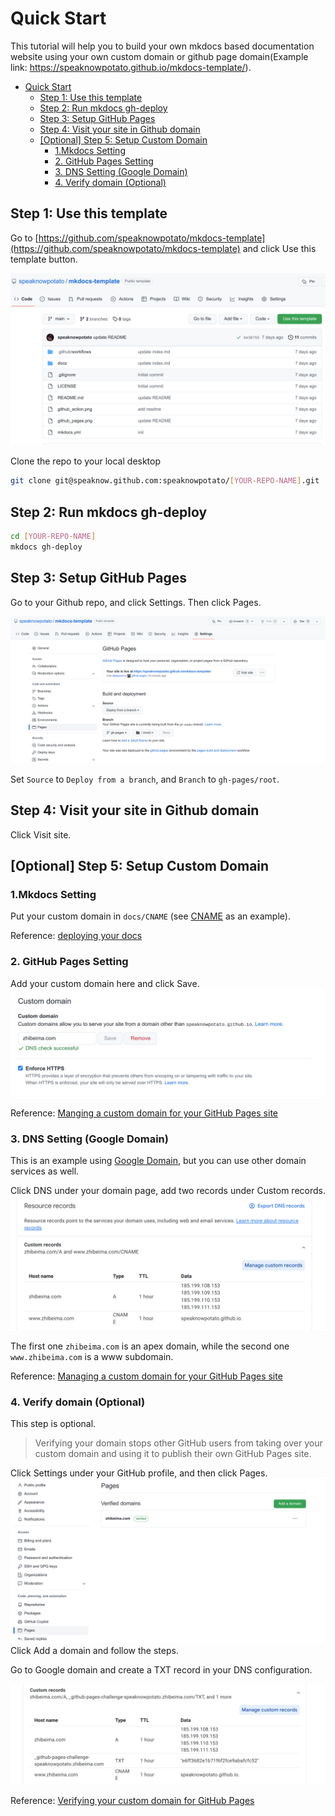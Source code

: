 # Quick Start

This tutorial will help you to build your own mkdocs based documentation website using your own custom domain or github page domain(Example link: https://speaknowpotato.github.io/mkdocs-template/).

- [Quick Start](#quick-start)
  - [Step 1: Use this template](#step-1-use-this-template)
  - [Step 2: Run mkdocs gh-deploy](#step-2-run-mkdocs-gh-deploy)
  - [Step 3: Setup GitHub Pages](#step-3-setup-github-pages)
  - [Step 4: Visit your site in Github domain](#step-4-visit-your-site-in-github-domain)
  - [[Optional] Step 5: Setup Custom Domain](#optional-step-5-setup-custom-domain)
    - [1.Mkdocs Setting](#1mkdocs-setting)
    - [2. GitHub Pages Setting](#2-github-pages-setting)
    - [3. DNS Setting (Google Domain)](#3-dns-setting-google-domain)
    - [4. Verify domain (Optional)](#4-verify-domain-optional)


## Step 1: Use this template
Go to [https://github.com/speaknowpotato/mkdocs-template](https://github.com/speaknowpotato/mkdocs-template) and click Use this template button.

![use this template](use_this_template.png)


Clone the repo to your local desktop
```bash
git clone git@speaknow.github.com:speaknowpotato/[YOUR-REPO-NAME].git

```

## Step 2: Run mkdocs gh-deploy

```bash
cd [YOUR-REPO-NAME]
mkdocs gh-deploy
```

## Step 3: Setup GitHub Pages
Go to your Github repo, and click Settings. 
Then click Pages.

![github pages](github_pages.png)

Set `Source` to `Deploy from a branch`, and `Branch` to `gh-pages/root`.

## Step 4: Visit your site in Github domain

Click Visit site.


## [Optional] Step 5: Setup Custom Domain

### 1.Mkdocs Setting
Put your custom domain in `docs/CNAME` (see [CNAME](https://github.com/speaknowpotato/mkdocs-template/blob/main/docs/CNAME) as an example). 


Reference: [deploying your docs](https://www.mkdocs.org/user-guide/deploying-your-docs/)



### 2. GitHub Pages Setting
Add your custom domain here and click Save. 
![custom domain](custom_domain.png)

Reference: [Manging a custom domain for your GitHub Pages site](https://docs.github.com/en/pages/configuring-a-custom-domain-for-your-github-pages-site/managing-a-custom-domain-for-your-github-pages-site#configuring-an-apex-domain-and-the-www-subdomain-variant)

### 3. DNS Setting (Google Domain)
This is an example using [Google Domain](https://domains.google.com/), but you can use other domain services as well.

Click DNS under your domain page, add two records under Custom records.
![google domain dns](google_domains_dns.png)

The first one `zhibeima.com` is an apex domain, while the second one `www.zhibeima.com` is a www subdomain.

Reference: [Managing a custom domain for your GitHub Pages site](https://docs.github.com/en/pages/configuring-a-custom-domain-for-your-github-pages-site/managing-a-custom-domain-for-your-github-pages-site)


### 4. Verify domain (Optional)
This step is optional.

>Verifying your domain stops other GitHub users from taking over your custom domain and using it to publish their own GitHub Pages site. 

Click Settings under your GitHub profile, and then click Pages.
![verify domain](verify_domain.png)
Click Add a domain and follow the steps.


Go to Google domain and create a TXT record in your DNS configuration.

![google domain](google_domain_custom_records.png)


Reference: [Verifying your custom domain for GitHub Pages](https://docs.github.com/en/pages/configuring-a-custom-domain-for-your-github-pages-site/verifying-your-custom-domain-for-github-pages)






